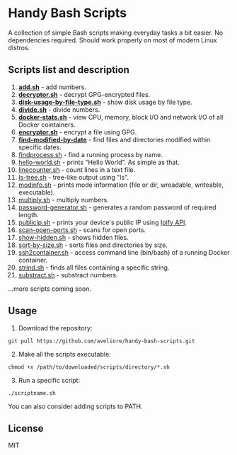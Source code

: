 # Handy Bash Scripts
A collection of simple Bash scripts making everyday tasks a bit easier.
No dependencies required. Should work properly on most of modern Linux distros. 

## Scripts list and description 
1. [**add.sh**](https://github.com/aveliore/handy-bash-scripts/blob/main/add.sh) - add numbers. 
2. [**decryptor.sh**](https://github.com/aveliore/handy-bash-scripts/blob/main/decryptor.sh) - decrypt GPG-encrypted files. 
3. [**disk-usage-by-file-type.sh**](https://github.com/aveliore/handy-bash-scripts/blob/main/disk-usage-by-file-type.sh) - show disk usage by file type. 
4. [**divide.sh**](https://github.com/aveliore/handy-bash-scripts/blob/main/divide.sh) - divide numbers. 
5. [**docker-stats.sh**](https://github.com/aveliore/handy-bash-scripts/blob/main/docker-stats.sh) - view CPU, memory, block I/O and network I/O of all Docker cointainers. 
6. [**encryptor.sh**](https://github.com/aveliore/handy-bash-scripts/blob/main/encryptor.sh) - encrypt a file using GPG. 
7. [**find-modified-by-date**](https://github.com/aveliore/handy-bash-scripts/blob/main/find-modified-by-date.sh) - find files and directories modified within specific dates.
8. [findprocess.sh](https://github.com/aveliore/handy-bash-scripts/blob/main/findprocess.sh) - find a running process by name. 
9. [hello-world.sh](https://github.com/aveliore/handy-bash-scripts/blob/main/hello-world.sh) - prints "Hello World". As simple as that. 
10. [linecounter.sh](https://github.com/aveliore/handy-bash-scripts/blob/main/linecounter.sh) - count lines in a text file. 
11. [ls-tree.sh](https://github.com/aveliore/handy-bash-scripts/blob/main/ls-tree.sh) - tree-like output using "ls". 
12. [modinfo.sh](https://github.com/aveliore/handy-bash-scripts/blob/main/modinfo.sh) - prints mode information (file or dir, wreadable, writeable, executable).
13. [multiply.sh](https://github.com/aveliore/handy-bash-scripts/blob/main/multiply.sh) - multiply numbers. 
14. [password-generator.sh](https://github.com/aveliore/handy-bash-scripts/blob/main/password-generator.sh) - generates a random password of required length. 
15. [publicip.sh](https://github.com/aveliore/handy-bash-scripts/blob/main/publicip.sh) - prints your device's public IP using [Ipify API](https://www.ipify.org).
16. [scan-open-ports.sh](https://github.com/aveliore/handy-bash-scripts/blob/main/scan-open-ports.sh) - scans for open ports. 
17. [show-hidden.sh](https://github.com/aveliore/handy-bash-scripts/blob/main/show-hidden.sh) - shows hidden files. 
18. [sort-by-size.sh](https://github.com/aveliore/handy-bash-scripts/blob/main/sort-by-size.sh) - sorts files and directories by size. 
19. [ssh2container.sh](https://github.com/aveliore/handy-bash-scripts/blob/main/ssh2container.sh) - access command line (bin/bash) of a running Docker container. 
20. [strind.sh](https://github.com/aveliore/handy-bash-scripts/blob/main/strind.sh) - finds all files containing a specific string.
21. [substract.sh](https://github.com/aveliore/handy-bash-scripts/blob/main/substract.sh) - substract numbers. 

...more scripts coming soon. 

## Usage 
1. Download the repository: 
```
git pull https://github.com/aveliore/handy-bash-scripts.git  
```
2. Make all the scripts executable: 
```
chmod +x /path/to/downloaded/scripts/directory/*.sh   
```
3. Run a specific script: 
```
./scriptname.sh 
```
You can also consider adding scripts to PATH.  

## License 
MIT 
